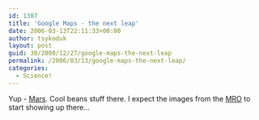 ```yaml
---
id: 1307
title: 'Google Maps - the next leap'
date: 2006-03-13T22:11:33+00:00
author: tsykoduk
layout: post
guid: 30/2008/12/27/google-maps-the-next-leap
permalink: /2006/03/13/google-maps-the-next-leap/
categories:
  - Science!
---
```

<p>Yup - <a href="http://www.google.com/mars/">Mars</a>. Cool beans stuff there. I expect the images from the <a href="http://www.nasa.gov/mission_pages/MRO/main/index.html"><span class="caps">MRO</span></a> to start showing up there...</p>